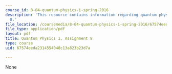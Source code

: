 ```yaml
---
course_id: 8-04-quantum-physics-i-spring-2016
description: 'This resource contains information regarding quantum physics: Assignment
  8.'
file_location: /coursemedia/8-04-quantum-physics-i-spring-2016/67574eeda2314554048c13a823b23d7a_MIT8_04S16_ps8_2016.pdf
file_type: application/pdf
layout: pdf
title: Quantum Physics I, Assignment 8
type: course
uid: 67574eeda2314554048c13a823b23d7a

---
```

None